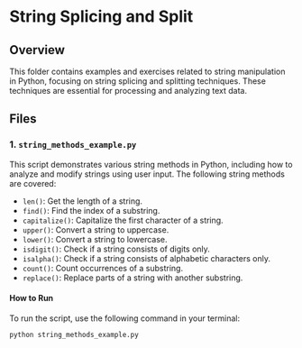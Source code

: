 # String Splicing and Split

## Overview

This folder contains examples and exercises related to string manipulation in Python, focusing on string splicing and splitting techniques. These techniques are essential for processing and analyzing text data.

## Files

### 1. `string_methods_example.py`

This script demonstrates various string methods in Python, including how to analyze and modify strings using user input. The following string methods are covered:

- `len()`: Get the length of a string.
- `find()`: Find the index of a substring.
- `capitalize()`: Capitalize the first character of a string.
- `upper()`: Convert a string to uppercase.
- `lower()`: Convert a string to lowercase.
- `isdigit()`: Check if a string consists of digits only.
- `isalpha()`: Check if a string consists of alphabetic characters only.
- `count()`: Count occurrences of a substring.
- `replace()`: Replace parts of a string with another substring.

#### How to Run

To run the script, use the following command in your terminal:

```sh
python string_methods_example.py

